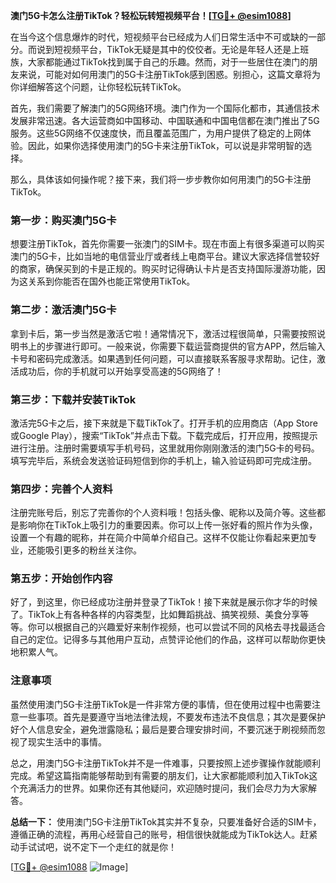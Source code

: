 **澳门5G卡怎么注册TikTok？轻松玩转短视频平台！[[TG💪+ @esim1088](https://t.me/s/esim1088)]**

在当今这个信息爆炸的时代，短视频平台已经成为人们日常生活中不可或缺的一部分。而说到短视频平台，TikTok无疑是其中的佼佼者。无论是年轻人还是上班族，大家都能通过TikTok找到属于自己的乐趣。然而，对于一些居住在澳门的朋友来说，可能对如何用澳门的5G卡注册TikTok感到困惑。别担心，这篇文章将为你详细解答这个问题，让你轻松玩转TikTok。

首先，我们需要了解澳门的5G网络环境。澳门作为一个国际化都市，其通信技术发展非常迅速。各大运营商如中国移动、中国联通和中国电信都在澳门推出了5G服务。这些5G网络不仅速度快，而且覆盖范围广，为用户提供了稳定的上网体验。因此，如果你选择使用澳门的5G卡来注册TikTok，可以说是非常明智的选择。

那么，具体该如何操作呢？接下来，我们将一步步教你如何用澳门的5G卡注册TikTok。

### 第一步：购买澳门5G卡

想要注册TikTok，首先你需要一张澳门的SIM卡。现在市面上有很多渠道可以购买澳门的5G卡，比如当地的电信营业厅或者线上电商平台。建议大家选择信誉较好的商家，确保买到的卡是正规的。购买时记得确认卡片是否支持国际漫游功能，因为这关系到你能否在国外也能正常使用TikTok。

### 第二步：激活澳门5G卡

拿到卡后，第一步当然是激活它啦！通常情况下，激活过程很简单，只需要按照说明书上的步骤进行即可。一般来说，你需要下载运营商提供的官方APP，然后输入卡号和密码完成激活。如果遇到任何问题，可以直接联系客服寻求帮助。记住，激活成功后，你的手机就可以开始享受高速的5G网络了！

### 第三步：下载并安装TikTok

激活完5G卡之后，接下来就是下载TikTok了。打开手机的应用商店（App Store或Google Play），搜索“TikTok”并点击下载。下载完成后，打开应用，按照提示进行注册。注册时需要填写手机号码，这里就用你刚刚激活的澳门5G卡的号码。填写完毕后，系统会发送验证码短信到你的手机上，输入验证码即可完成注册。

### 第四步：完善个人资料

注册完账号后，别忘了完善你的个人资料哦！包括头像、昵称以及简介等。这些都是影响你在TikTok上吸引力的重要因素。你可以上传一张好看的照片作为头像，设置一个有趣的昵称，并在简介中简单介绍自己。这样不仅能让你看起来更加专业，还能吸引更多的粉丝关注你。

### 第五步：开始创作内容

好了，到这里，你已经成功注册并登录了TikTok！接下来就是展示你才华的时候了。TikTok上有各种各样的内容类型，比如舞蹈挑战、搞笑视频、美食分享等等。你可以根据自己的兴趣爱好来制作视频，也可以尝试不同的风格去寻找最适合自己的定位。记得多与其他用户互动，点赞评论他们的作品，这样可以帮助你更快地积累人气。

### 注意事项

虽然使用澳门5G卡注册TikTok是一件非常方便的事情，但在使用过程中也需要注意一些事项。首先是要遵守当地法律法规，不要发布违法不良信息；其次是要保护好个人信息安全，避免泄露隐私；最后是要合理安排时间，不要沉迷于刷视频而忽视了现实生活中的事情。

总之，用澳门5G卡注册TikTok并不是一件难事，只要按照上述步骤操作就能顺利完成。希望这篇指南能够帮助到有需要的朋友们，让大家都能顺利加入TikTok这个充满活力的世界。如果你还有其他疑问，欢迎随时提问，我们会尽力为大家解答。

**总结一下：** 使用澳门5G卡注册TikTok其实并不复杂，只要准备好合适的SIM卡，遵循正确的流程，再用心经营自己的账号，相信很快就能成为TikTok达人。赶紧动手试试吧，说不定下一个走红的就是你！

[[TG💪+ @esim1088](https://t.me/s/esim1088) ![Image](https://i.postimg.cc/4NQfJmqS/Snipaste-2025-05-13-00-14-12.png)]